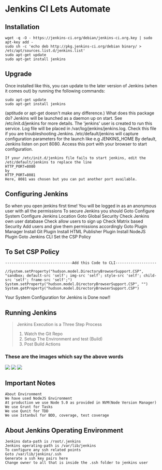 # Jenkins CI Lets Automate
## Installation
```
wget -q -O - https://jenkins-ci.org/debian/jenkins-ci.org.key | sudo apt-key add -
sudo sh -c 'echo deb http://pkg.jenkins-ci.org/debian binary/ > /etc/apt/sources.list.d/jenkins.list'
sudo apt-get update
sudo apt-get install jenkins
```

## Upgrade
Once installed like this, you can update to the later version of Jenkins (when it comes out) by running the following commands:
```
sudo apt-get update
sudo apt-get install jenkins
```


(aptitude or apt-get doesn't make any difference.)
What does this package do?
Jenkins will be launched as a daemon up on start. See /etc/init.d/jenkins for more details.
The 'jenkins' user is created to run this service.
Log file will be placed in /var/log/jenkins/jenkins.log. Check this file if you are troubleshooting Jenkins.
/etc/default/jenkins will capture configuration parameters for the launch like e.g JENKINS_HOME
By default, Jenkins listen on port 8080. Access this port with your browser to start configuration.



```
If your /etc/init.d/jenkins file fails to start jenkins, edit the /etc/default/jenkins to replace the line
HTTP_PORT=8080
by
HTTP_PORT=8081
Here, 8081 was chosen but you can put another port available.
```
## Configuring Jenkins

So when you open jenkins first time! You will be logged in as an anonymous user with all the permissions
To secure Jenkins you should
Goto Configure System
Configure Jenkins Location
Goto Global Security
Check Jenkins own user database
Check allow users to sign up
Check Matrix based Security
Add users and give them permissions accordingly
Goto Plugin Manager
Install Git Plugin
Install HTML Publisher Plugin
Install NodeJS Plugin
Goto Jenkins CLI
Set the CSP Policy
## To Set CSP Policy
```
-------------------------------Add this Code to CLI-------------------

//System.setProperty("hudson.model.DirectoryBrowserSupport.CSP", "sandbox; default-src 'self'; img-src 'self'; style-src 'self'; child-src 'self'; frame-src 'self';")
System.setProperty("hudson.model.DirectoryBrowserSupport.CSP", "")
System.getProperty("hudson.model.DirectoryBrowserSupport.CSP")
```


Your System Configuration for Jenkins is Done now!!
## Running Jenkins

> Jenkins Execution is a Three Step Process
> 1. Watch the Git Repo
> 2. Setup The Environment and test (Build)
> 3. Post Build Actions



### These are the images which say the above words

<img src = "https://cdn.rawgit.com/grepman/qunit-ci-with-Jenkins/master/images/1.png" />
<img src = "https://cdn.rawgit.com/grepman/qunit-ci-with-Jenkins/master/images/2.png" />
<img src = "https://cdn.rawgit.com/grepman/qunit-ci-with-Jenkins/master/images/3.png" />



## Important Notes
```
About Environment
We have used NodeJS Environment 
At production we use Node 5.0 as provided in NVM(Node Version Manager)
We use Grunt for Tasks 
We use Qunit for TDD
We use Istanbul for BDD, coverage, test coverage
```

## About Jenkins Operating Environment
```
Jenkins data-path is /root/.jenkins
Jenkins operating-path is /var/lib/jenkins
To configure any ssh related points
Goto /var/lib/jenkins/.ssh
Generate a ssh key pairs here
Change owner to all that is inside the .ssh folder to jenkins user
```



